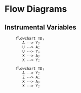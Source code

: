 # Flow Diagrams

## Instrumental Variables

```mermaid
     flowchart TD;
        A --> Y;
        U --> A;
        U --> Y;
        X --> A;
        X --> Y;
```

```mermaid
     flowchart TD;
        A --> Y;
        Z --> A;
        X --> A;
        X --> Y;
```